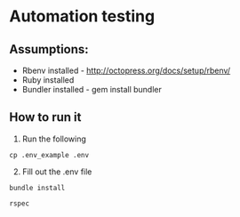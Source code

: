 # Automation testing
## Assumptions:
- Rbenv installed - http://octopress.org/docs/setup/rbenv/
- Ruby installed 
- Bundler installed - gem install bundler

## How to run it
1) Run the following

```
cp .env_example .env
```
2) Fill out the .env file

```
bundle install
```
```
rspec
```
